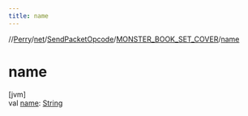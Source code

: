```yaml
---
title: name
---
```

//[Perry](../../../../index.html)/[net](../../index.html)/[SendPacketOpcode](../index.html)/[MONSTER_BOOK_SET_COVER](index.html)/[name](name.html)



# name



[jvm]\
val [name](name.html): [String](https://kotlinlang.org/api/latest/jvm/stdlib/kotlin/-string/index.html)





